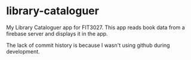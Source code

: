 # library-cataloguer
My Library Cataloguer app for FIT3027. 
This app reads book data from a firebase server and displays it in the app.
  
The lack of commit history is because I wasn't using github during development.
